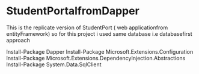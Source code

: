 # StudentPortalfromDapper



This is the replicate version of   StudentPort ( web applicationfrom entityFramework) so for this project   i used  same database i.e databasefirst approach




Install-Package Dapper
Install-Package Microsoft.Extensions.Configuration
Install-Package Microsoft.Extensions.DependencyInjection.Abstractions
Install-Package System.Data.SqlClient
